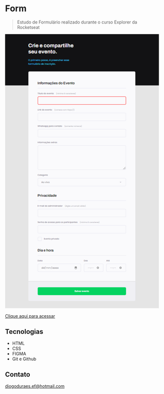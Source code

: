# Form

> Estudo de Formulário realizado durante o curso Explorer da Rocketseat

![preview](./images/imageREADME.png)


[Clique aqui para acessar](https://diogodornas.github.io/Projeto03-Form/)

## Tecnologias

- HTML
- CSS
- FIGMA
- Git e Github

## Contato

diogoduraes.ef@hotmail.com